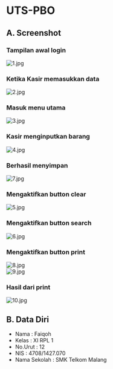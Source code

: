 # UTS-PBO
## A. Screenshot
### Tampilan awal login <br>
![1.jpg](https://s17.postimg.org/7ysyqoagv/image.jpg)<br> 
### Ketika Kasir memasukkan data <br>
![2.jpg](https://s23.postimg.org/ce719ho2j/image.jpg) <br>
### Masuk menu utama <br>
![3.jpg](https://s12.postimg.org/t76tnx8pp/image.jpg) <br>
### Kasir menginputkan barang <br>
![4.jpg](https://s24.postimg.org/qe6wzs3g5/image.jpg) <br>
### Berhasil menyimpan <br>
![7.jpg](https://s8.postimg.org/52gvofbp1/image.jpg)
### Mengaktifkan button clear <br>
![5.jpg](https://s14.postimg.org/kwectgt5d/image.jpg)
### Mengaktifkan button search <br>
![6.jpg](https://s23.postimg.org/77kfo2ca3/image.jpg) <br>
### Mengaktifkan button print <br>
![8.jpg](https://s21.postimg.org/7omooif1z/image.jpg) <br>
![9.jpg](https://s9.postimg.org/p6lhh6ofj/image.jpg) <br>
### Hasil dari print <br>
![10.jpg](https://s22.postimg.org/wbjdjv27l/image.jpg)
## B. Data Diri
- Nama  : Faiqoh
- Kelas : XI RPL 1
- No.Urut : 12
- NIS   : 4708/1427.070
- Nama Sekolah : SMK Telkom Malang
